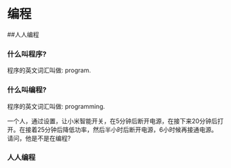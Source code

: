 编程
==

##人人编程


### 什么叫程序?

程序的英文词汇叫做: program.


### 什么叫编程?


程序的英文词汇叫做: programming.

一个人，通过设置，让小米智能开关，在5分钟后断开电源，在接下来20分钟后打开。在接着25分钟后降低功率，然后半小时后断开电源，6小时候再接通电源。
请问，他是不是在编程?


### 人人编程

